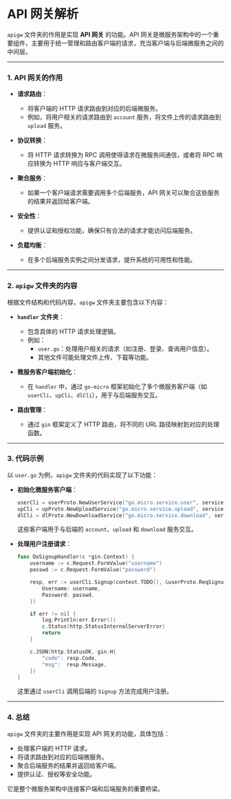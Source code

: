 # API 网关解析

`apigw` 文件夹的作用是实现 **API 网关** 的功能。API 网关是微服务架构中的一个重要组件，主要用于统一管理和路由客户端的请求，充当客户端与后端微服务之间的中间层。

---

### 1. **API 网关的作用**
- **请求路由**：
  - 将客户端的 HTTP 请求路由到对应的后端微服务。
  - 例如，将用户相关的请求路由到 `account` 服务，将文件上传的请求路由到 `upload` 服务。

- **协议转换**：
  - 将 HTTP 请求转换为 RPC 调用使得请求在微服务间通信，或者将 RPC 响应转换为 HTTP 响应与客户端交互。

- **聚合服务**：
  - 如果一个客户端请求需要调用多个后端服务，API 网关可以聚合这些服务的结果并返回给客户端。

- **安全性**：
  - 提供认证和授权功能，确保只有合法的请求才能访问后端服务。

- **负载均衡**：
  - 在多个后端服务实例之间分发请求，提升系统的可用性和性能。

---

### 2. **`apigw` 文件夹的内容**
根据文件结构和代码内容，`apigw` 文件夹主要包含以下内容：

- **`handler` 文件夹**：
  - 包含具体的 HTTP 请求处理逻辑。
  - 例如：
    - `user.go`：处理用户相关的请求（如注册、登录、查询用户信息）。
    - 其他文件可能处理文件上传、下载等功能。

- **微服务客户端初始化**：
  - 在 `handler` 中，通过 `go-micro` 框架初始化了多个微服务客户端（如 `userCli`、`upCli`、`dlCli`），用于与后端服务交互。

- **路由管理**：
  - 通过 `gin` 框架定义了 HTTP 路由，将不同的 URL 路径映射到对应的处理函数。

---

### 3. **代码示例**
以 `user.go` 为例，`apigw` 文件夹的代码实现了以下功能：

- **初始化微服务客户端**：
  ```go
  userCli = userProto.NewUserService("go.micro.service.user", service.Client())
  upCli = upProto.NewUploadService("go.micro.service.upload", service.Client())
  dlCli = dlProto.NewDownloadService("go.micro.service.download", service.Client())
  ```
  这些客户端用于与后端的 `account`、`upload` 和 `download` 服务交互。

- **处理用户注册请求**：
  ```go
  func DoSignupHandler(c *gin.Context) {
      username := c.Request.FormValue("username")
      passwd := c.Request.FormValue("password")

      resp, err := userCli.Signup(context.TODO(), &userProto.ReqSignup{
          Username: username,
          Password: passwd,
      })

      if err != nil {
          log.Println(err.Error())
          c.Status(http.StatusInternalServerError)
          return
      }

      c.JSON(http.StatusOK, gin.H{
          "code": resp.Code,
          "msg":  resp.Message,
      })
  }
  ```
  这里通过 `userCli` 调用后端的 `Signup` 方法完成用户注册。

---

### 4. **总结**
`apigw` 文件夹的主要作用是实现 API 网关的功能，具体包括：
- 处理客户端的 HTTP 请求。
- 将请求路由到对应的后端微服务。
- 聚合后端服务的结果并返回给客户端。
- 提供认证、授权等安全功能。

它是整个微服务架构中连接客户端和后端服务的重要桥梁。